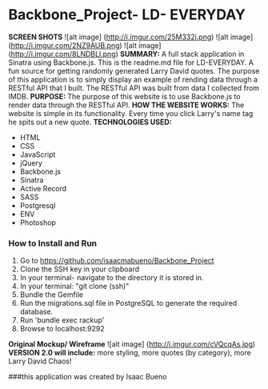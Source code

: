 # Backbone_Project- LD- EVERYDAY
**SCREEN SHOTS**
![alt image] (http://i.imgur.com/25M332i.png)
![alt image] (http://i.imgur.com/2NZ9AUB.png)
![alt image] (http://i.imgur.com/8LNDBLl.png)
**SUMMARY:** A full stack application in Sinatra using Backbone.js.
This is the readme.md file for LD-EVERYDAY. A fun source for getting randomly generated Larry David quotes. The purpose of this application is to simply display an example of rending data through a RESTful API that I built. The RESTful API was built from data I collected from IMDB.
**PURPOSE:** The purpose of this website is to use Backbone.js to render data through the RESTful API.
**HOW THE WEBSITE WORKS:** The website is simple in its functionality. Every time you click Larry's name tag he spits out a new quote.
**TECHNOLOGIES USED:**
* HTML
* CSS
* JavaScript
* jQuery
* Backbone.js
* Sinatra
* Active Record
* SASS
* Postgresql
* ENV
* Photoshop

### How to Install and Run
1. Go to https://github.com/isaacmabueno/Backbone_Project
2. Clone the SSH key in your clipboard
2. In your terminal- navigate to the directory it is stored in.
3. In your terminal: "git clone (ssh)"
3. Bundle the Gemfile
4. Run the migrations.sql file in PostgreSQL to generate the required database.
5. Run 'bundle exec rackup'
6. Browse to localhost:9292

**Original Mockup/ Wireframe**
![alt image] (http://i.imgur.com/cVQcqAs.jpg)
**VERSION 2.0 will include:** more styling, more quotes (by category), more Larry David Chaos!

###this application was created by Isaac Bueno
